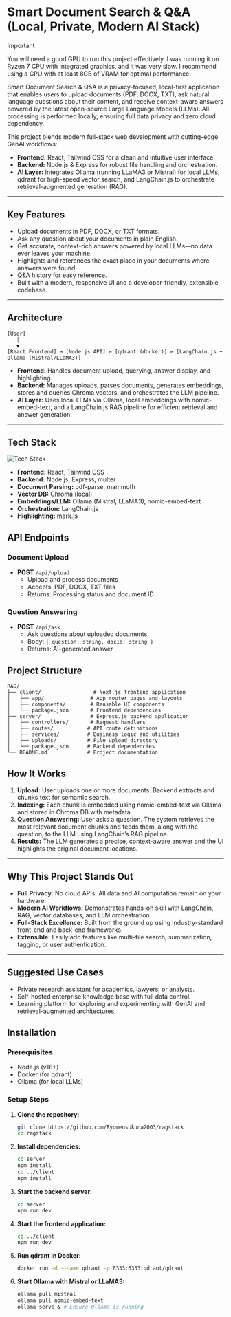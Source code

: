 # Smart Document Search & Q&A (Local, Private, Modern AI Stack)

> [!IMPORTANT]  
> You will need a good GPU to run this project effectively. I was running it on Ryzen 7 CPU with integrated graphics, and it was very slow. I recommend using a GPU with at least 8GB of VRAM for optimal performance. 


Smart Document Search & Q&A is a privacy-focused, local-first application that enables users to upload documents (PDF, DOCX, TXT), ask natural language questions about their content, and receive context-aware answers powered by the latest open-source Large Language Models (LLMs). All processing is performed locally, ensuring full data privacy and zero cloud dependency.

This project blends modern full-stack web development with cutting-edge GenAI workflows:
- **Frontend:** React, Tailwind CSS for a clean and intuitive user interface.
- **Backend:** Node.js & Express for robust file handling and orchestration.
- **AI Layer:** Integrates Ollama (running LLaMA3 or Mistral) for local LLMs, qdrant for high-speed vector search, and LangChain.js to orchestrate retrieval-augmented generation (RAG).

---

## Key Features

- Upload documents in PDF, DOCX, or TXT formats.
- Ask any question about your documents in plain English.
- Get accurate, context-rich answers powered by local LLMs—no data ever leaves your machine.
- Highlights and references the exact place in your documents where answers were found.
- Q&A history for easy reference.
- Built with a modern, responsive UI and a developer-friendly, extensible codebase.

---

## Architecture

```
[User]
   │
   ▼
[React Frontend] ⇄ [Node.js API] ⇄ [qdrant (docker)] ⇄ [LangChain.js + Ollama (Mistral/LLaMA3)]
```

- **Frontend:** Handles document upload, querying, answer display, and highlighting.
- **Backend:** Manages uploads, parses documents, generates embeddings, stores and queries Chroma vectors, and orchestrates the LLM pipeline.
- **AI Layer:** Uses local LLMs via Ollama, local embeddings with nomic-embed-text, and a LangChain.js RAG pipeline for efficient retrieval and answer generation.

---

## Tech Stack

<img src="https://skillicons.dev/icons?i=nextjs,react,nodejs,tailwind,docker,express&theme=dark" alt="Tech Stack" />

- **Frontend:** React, Tailwind CSS
- **Backend:** Node.js, Express, multer
- **Document Parsing:** pdf-parse, mammoth
- **Vector DB:** Chroma (local)
- **Embeddings/LLM:** Ollama (Mistral, LLaMA3), nomic-embed-text
- **Orchestration:** LangChain.js
- **Highlighting:** mark.js

## API Endpoints

### Document Upload
- **POST** `/api/upload`
  - Upload and process documents
  - Accepts: PDF, DOCX, TXT files
  - Returns: Processing status and document ID

### Question Answering
- **POST** `/api/ask`
  - Ask questions about uploaded documents
  - Body: `{ question: string, docId: string }`
  - Returns: AI-generated answer


## Project Structure

```
RAG/
├── client/                 # Next.js frontend application
│   ├── app/               # App router pages and layouts
│   ├── components/        # Reusable UI components
│   └── package.json       # Frontend dependencies
├── server/                # Express.js backend application
│   ├── controllers/       # Request handlers
│   ├── routes/           # API route definitions
│   ├── services/         # Business logic and utilities
│   ├── uploads/          # File upload directory
│   └── package.json      # Backend dependencies
└── README.md             # Project documentation
```

## How It Works

1. **Upload:** User uploads one or more documents. Backend extracts and chunks text for semantic search.
2. **Indexing:** Each chunk is embedded using nomic-embed-text via Ollama and stored in Chroma DB with metadata.
3. **Question Answering:** User asks a question. The system retrieves the most relevant document chunks and feeds them, along with the question, to the LLM using LangChain’s RAG pipeline.
4. **Results:** The LLM generates a precise, context-aware answer and the UI highlights the original document locations.

---

## Why This Project Stands Out

- **Full Privacy:** No cloud APIs. All data and AI computation remain on your hardware.
- **Modern AI Workflows:** Demonstrates hands-on skill with LangChain, RAG, vector databases, and LLM orchestration.
- **Full-Stack Excellence:** Built from the ground up using industry-standard front-end and back-end frameworks.
- **Extensible:** Easily add features like multi-file search, summarization, tagging, or user authentication.

---

## Suggested Use Cases

- Private research assistant for academics, lawyers, or analysts.
- Self-hosted enterprise knowledge base with full data control.
- Learning platform for exploring and experimenting with GenAI and retrieval-augmented architectures.

## Installation
### Prerequisites
- Node.js (v18+)
- Docker (for qdrant)
- Ollama (for local LLMs)
### Setup Steps
1. **Clone the repository:**
   ```bash
   git clone https://github.com/Ryomensukuna2003/ragstack
   cd ragstack
   ```
2. **Install dependencies:**
   ```bash
   cd server
   npm install
   cd ../client
   npm install
   ```
3. **Start the backend server:**
   ```bash
   cd server
   npm run dev
   ```
4. **Start the frontend application:**
   ```bash
   cd ../client
   npm run dev
   ```
5. **Run qdrant in Docker:**
   ```bash
   docker run -d --name qdrant -p 6333:6333 qdrant/qdrant
   ```
6. **Start Ollama with Mistral or LLaMA3:**
   ```bash
   ollama pull mistral
   ollama pull nomic-embed-text
   ollama serve & # Ensure Ollama is running
   ```
